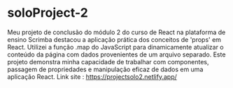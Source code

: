 # soloProject-2
Meu projeto de conclusão do módulo 2 do curso de React na plataforma de ensino Scrimba destacou a aplicação prática dos conceitos de 'props' em React. Utilizei a função .map do JavaScript para dinamicamente atualizar o conteúdo da página com dados provenientes de um arquivo separado. Este projeto demonstra minha capacidade de trabalhar com componentes, passagem de propriedades e manipulação eficaz de dados em uma aplicação React.
Link site : https://projectsolo2.netlify.app/

